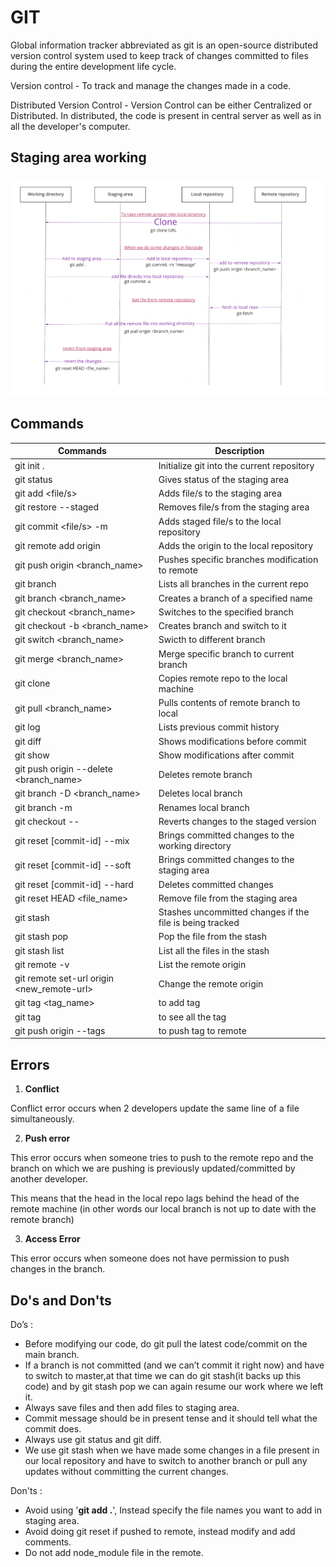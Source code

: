 # GIT

Global information tracker abbreviated as git is an open-source distributed version control system used to keep track of changes committed to files during the entire development life cycle.

Version control - To track and manage the changes made in a code.

Distributed Version Control - Version Control can be either Centralized or Distributed. In distributed, the code is present in central server as well as in all the developer's computer.

## Staging area working

<img src="./images/staging-area-working.png" alt="drawing" width="800"/>


## Commands

| Commands                                | Description                                              |
| --------------------------------------- | -------------------------------------------------------- |
| git init .                              | Initialize git into the current repository               |
| git status                              | Gives status of the staging area                         |
| git add <file/s>                        | Adds file/s to the staging area                          |
| git restore --staged                    | Removes file/s from the staging area                     |
| git commit <file/s> -m<message>         | Adds staged file/s to the local repository               |
| git remote add origin <URL>             | Adds the origin to the local repository                  |
| git push origin <branch\_name>          | Pushes specific branches modification to remote          |
| git branch                              | Lists all branches in the current repo                   |
| git branch <branch\_name>               | Creates a branch of a specified name                     |
| git checkout <branch\_name>             | Switches to the specified branch                         |
| git checkout -b <branch\_name>          | Creates branch and switch to it                          |
|git switch <branch\_name> | Swicth to different branch |
| git merge <branch\_name>                | Merge specific branch to current branch                 |
| git clone <repo-url>                    | Copies remote repo to the local machine                  |
| git pull <branch\_name>                 | Pulls contents of remote branch to local                 |
| git log                                 | Lists previous commit history                            |
| git diff                                | Shows modifications before commit                        |
| git show <commit-id>                    | Show modifications after commit                          |
| git push origin --delete <branch\_name> | Deletes remote branch                                    |
| git branch -D  <branch\_name>           | Deletes local branch                                     |
| git branch -m <old-name> <new-name>     | Renames local branch                                     |
| git checkout --<target>                 | Reverts changes to the staged version                    |
| git reset \[commit-id\] --mix           | Brings committed changes to the working directory        |
| git reset \[commit-id\] --soft          | Brings committed changes to the staging area             |
| git reset \[commit-id\] --hard          | Deletes committed changes                                |
|git reset HEAD <file_name> | Remove file from the staging area |
| git stash                               | Stashes uncommitted changes if the file is being tracked |
|git stash pop | Pop the file from the stash |
|git stash list | List all the files in the stash |
|git remote -v | List the remote origin |
|git remote set-url origin <new_remote-url>| Change the remote origin |
|git tag <tag_name> | to add tag|
|git tag | to see all the tag|
|git push origin --tags | to push tag to remote|

## Errors

1. **Conflict**

  Conflict error occurs when 2 developers update the same line of a file simultaneously.

2. **Push error**

This error occurs when someone tries to push to the remote repo and the branch on which we are pushing is previously updated/committed by another developer.

This means that the head in the local repo lags behind the head of the remote machine (in other words our local branch is not up to date with the remote branch)

3. **Access Error**

This error occurs when someone does not have permission to push changes in the branch.



## Do's and Don'ts

Do’s :

* Before modifying our code, do git pull the latest code/commit on the main branch.
* If a branch is not committed (and we can’t commit it right now) and have to switch to master,at that time we can do git stash(it backs up this code) and by git stash pop we can again resume our work where we left it.
* Always save files and then add files to staging area.
* Commit message should be in present tense and it should tell what the commit does.
* Always use git status and git diff.
* We use git stash when we have made some changes in a file present in our local repository and have to switch to another branch or pull any updates without committing the current changes.

Don'ts :

* Avoid using '**git add .**', Instead specify the file names you want to add in staging area.
* Avoid doing git reset if pushed to remote, instead modify and add comments.
* Do not add node_module file in the remote.

